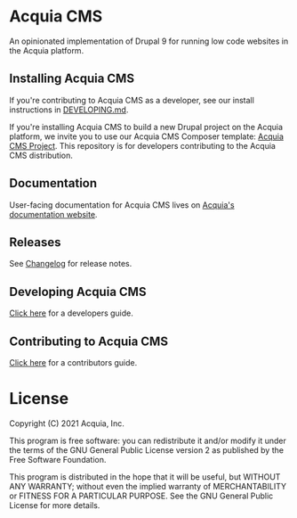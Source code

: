 # Acquia CMS

An opinionated implementation of Drupal 9 for running low code websites in the Acquia platform.

## Installing Acquia CMS

If you're contributing to Acquia CMS as a developer, see our install instructions in [DEVELOPING.md](/DEVELOPING.md).

If you're installing Acquia CMS to build a new Drupal project on the Acquia platform,
we invite you to use our Acquia CMS Composer template:
[Acquia CMS Project](https://github.com/acquia/drupal-recommended-project). This repository
is for developers contributing to the Acquia CMS distribution.

## Documentation

User-facing documentation for Acquia CMS lives on
[Acquia's documentation website](https://docs.acquia.com).

## Releases

See [Changelog](https://github.com/acquia/acquia_cms/wiki/Changelog) for release notes.

## Developing Acquia CMS

[Click here](/DEVELOPING.md) for a developers guide.

## Contributing to Acquia CMS

[Click here](/CONTRIBUTING.md) for a contributors guide.

# License

Copyright (C) 2021 Acquia, Inc.

This program is free software: you can redistribute it and/or modify it under the terms of the GNU General Public License version 2 as published by the Free Software Foundation.

This program is distributed in the hope that it will be useful, but WITHOUT ANY WARRANTY; without even the implied warranty of MERCHANTABILITY or FITNESS FOR A PARTICULAR PURPOSE.  See the GNU General Public License for more details.
